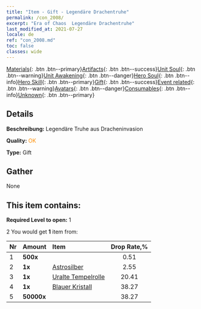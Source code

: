 ```yaml
---
title: "Item - Gift - Legendäre Drachentruhe"
permalink: /con_2008/
excerpt: "Era of Chaos  Legendäre Drachentruhe"
last_modified_at: 2021-07-27
locale: de
ref: "con_2008.md"
toc: false
classes: wide
---
```

 [Materials](/ItemsDE/){: .btn .btn--primary}[Artifacts](/ItemsDE/Artifacts/){: .btn .btn--success}[Unit Soul](/ItemsDE/UnitSoul/){: .btn .btn--warning}[Unit Awakening](/ItemsDE/UnitAwakening/){: .btn .btn--danger}[Hero Soul](/ItemsDE/HeroSoul/){: .btn .btn--info}[Hero Skill](/ItemsDE/HeroSkill/){: .btn .btn--primary}[Gift](/ItemsDE/Gift/){: .btn .btn--success}[Event related](/ItemsDE/Events/){: .btn .btn--warning}[Avatars](/ItemsDE/Avatars/){: .btn .btn--danger}[Consumables](/ItemsDE/Consumables/){: .btn .btn--info}[Unknown](/ItemsDE/Unknown/){: .btn .btn--primary}

## Details
 **Beschreibung:** Legendäre Truhe aus Dracheninvasion

 **Quality:** <span style="color: #FF8C00">OK</span>

 **Type:** Gift

## Gather

  None

## This item contains:

 **Required Level to open:** 1

 2 You would get **1** item  from:

  | Nr | Amount |     Item    | Drop Rate,% |
  |:---|:-------|:------------|:---------:|
  | 1 |  **500x** | <i class="fas fa-gem"/> | 0.51 | 
  | 2 |  **1x** | [Astrosilber](/ItemsDE/con_969/) | 2.55 | 
  | 3 |  **1x** | [Uralte Tempelrolle](/ItemsDE/con_697/) | 20.41 | 
  | 4 |  **1x** | [Blauer Kristall](/ItemsDE/con_716/) | 38.27 | 
  | 5 |  **50000x** | <i class="fas fa-coins"/> | 38.27 | 
